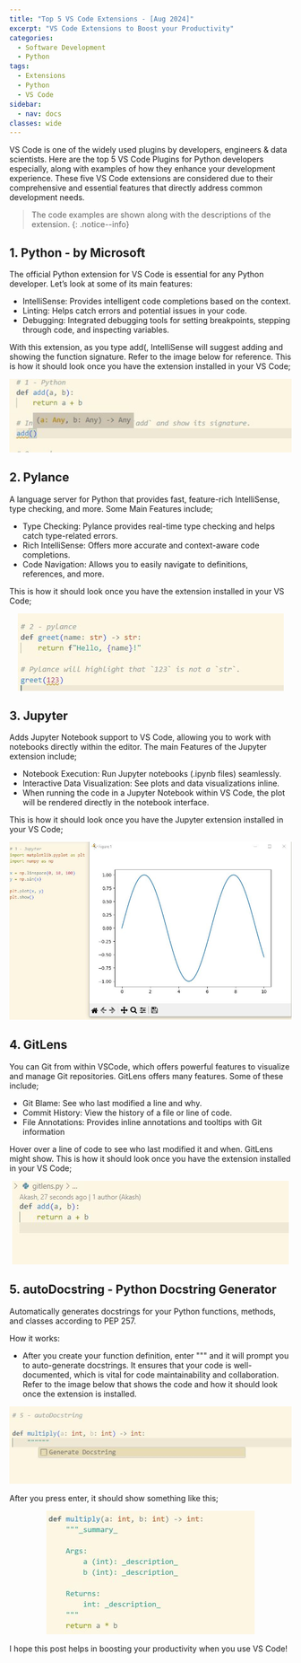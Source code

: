 ```yaml
---
title: "Top 5 VS Code Extensions - [Aug 2024]"
excerpt: "VS Code Extensions to Boost your Productivity"
categories:
  - Software Development
  - Python
tags:
  - Extensions
  - Python
  - VS Code
sidebar:
  - nav: docs
classes: wide
---
```


VS Code is one of the widely used plugins by developers, engineers & data scientists. Here are the top 5 VS Code Plugins for Python developers especially, along with examples of how they enhance your development experience.
These five VS Code extensions are considered due to their comprehensive and essential features that directly address common development needs.

> <span style="font-size:1em;"> The code examples are shown along with the descriptions of the extension. </span>
{: .notice--info}
>

## 1. Python - by Microsoft

The official Python extension for VS Code is essential for any Python developer. Let’s look at some of its main features:

* IntelliSense: Provides intelligent code completions based on the context.
* Linting: Helps catch errors and potential issues in your code.
* Debugging: Integrated debugging tools for setting breakpoints, stepping through code, and inspecting variables.

With this extension, as you type add(, IntelliSense will suggest adding and showing the function signature. Refer to the image below for reference. This is how it should look once you have the extension installed in your VS Code;

<p align="center">
  <img src="https://github.com/dataasciences/dataasciences.github.io/blob/master/assets/images/python_vscode_plugin.JPG?raw=true" alt="Python Extension" />
</p>

## 2. Pylance

A language server for Python that provides fast, feature-rich IntelliSense, type checking, and more. Some Main Features include;

* Type Checking: Pylance provides real-time type checking and helps catch type-related errors.
* Rich IntelliSense: Offers more accurate and context-aware code completions.
* Code Navigation: Allows you to easily navigate to definitions, references, and more.

This is how it should look once you have the extension installed in your VS Code;

<p align="center">
  <img src="https://github.com/dataasciences/dataasciences.github.io/blob/master/assets/images/python_vscode_plugin_pylance.JPG?raw=true" alt="Pylance Extension" />
</p>

## 3. Jupyter

Adds Jupyter Notebook support to VS Code, allowing you to work with notebooks directly within the editor. The main Features of the Jupyter extension include;

* Notebook Execution: Run Jupyter notebooks (.ipynb files) seamlessly.
* Interactive Data Visualization: See plots and data visualizations inline.
* When running the code in a Jupyter Notebook within VS Code, the plot will be rendered directly in the notebook interface.

This is how it should look once you have the Jupyter extension installed in your VS Code;

<p align="center">
  <img src="https://github.com/dataasciences/dataasciences.github.io/blob/master/assets/images/python_vscode_plugin_jupyter.JPG?raw=true" alt="Jupyter Extension" />
</p>

## 4. GitLens

You can Git from within VSCode, which offers powerful features to visualize and manage Git repositories. GitLens offers many features. Some of these include;

* Git Blame: See who last modified a line and why.
* Commit History: View the history of a file or line of code.
* File Annotations: Provides inline annotations and tooltips with Git information
 
Hover over a line of code to see who last modified it and when. GitLens might show. This is how it should look once you have the extension installed in your VS Code;

<p align="center">
  <img src="https://github.com/dataasciences/dataasciences.github.io/blob/master/assets/images/python_vscode_plugin_gitlens_new.JPG?raw=true" alt="GitLens Extension" />
</p>

## 5. autoDocstring - Python Docstring Generator

Automatically generates docstrings for your Python functions, methods, and classes according to PEP 257.

How it works:

* After you create your function definition, enter """ and it will prompt you to auto-generate docstrings. It ensures that your code is well-documented, which is vital for code maintainability and collaboration. 
Refer to the image below that shows the code and how it should look once the extension is installed.

<p align="center">
  <img src="https://github.com/dataasciences/dataasciences.github.io/blob/master/assets/images/python_vscode_plugin_autodoc.JPG?raw=true" alt="autoDoc Extension" />
</p>

After you press enter, it should show something like this;

<p align="center">
  <img src="https://github.com/dataasciences/dataasciences.github.io/blob/master/assets/images/python_vscode_plugin_autodoc_function.JPG?raw=true" alt="autoDoc Ext" />
</p>

I hope this post helps in boosting your productivity when you use VS Code!
